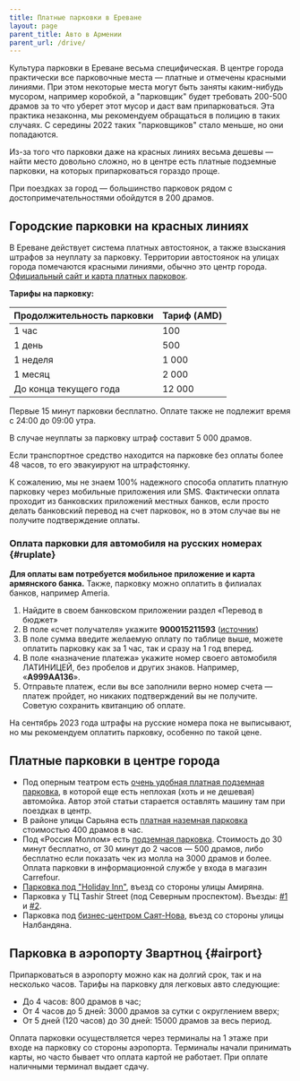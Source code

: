 ```yaml
---
title: Платные парковки в Ереване
layout: page
parent_title: Авто в Армении
parent_url: /drive/
---
```


Культура парковки в Ереване весьма специфическая. В центре города практически все парковочные места — платные и отмечены
красными линиями. При этом некоторые места могут быть заняты каким-нибудь мусором, например коробкой, а "парковщик" будет
требовать 200-500 драмов за то что уберет этот мусор и даст вам припарковаться. Эта практика незаконна, мы рекомендуем
обращаться в полицию в таких случаях. С середины 2022 таких "парковщиков" стало меньше, но они попадаются.

Из-за того что парковки даже на красных линиях весьма дешевы — найти место довольно сложно, но в центре есть платные подземные парковки,
на которых припарковаться гораздо проще.

При поездках за город — большинство парковок рядом с достопримечательностями обойдутся в 200 драмов.

## Городские парковки на красных линиях

В Ереване действует система платных автостоянок, а также взыскания штрафов за неуплату за парковку. Территории автостоянок на улицах города помечаются красными линиями, обычно это центр города. [Официальный сайт и карта платных парковок](https://www.pcs.am/map/).

**Тарифы на парковку:**

| Продолжительность парковки | Тариф (AMD) |
|----------------------------|-------------|
| 1 час                      | 100         |
| 1 день                     | 500         |
| 1 неделя                   | 1 000       |
| 1 месяц                    | 2 000       |
| До конца текущего года     | 12 000      |

Первые 15 минут парковки бесплатно. Оплате также не подлежит время с 24:00 до 09:00 утра.

В случае неуплаты за парковку штраф составит 5 000 драмов.

Если транспортное средство находится на парковке без оплаты более 48 часов, то его эвакуируют на штрафстоянку.

К сожалению, мы не знаем 100% надежного способа оплатить платную парковку через мобильные приложения или SMS. Фактически оплата проходит из банковских приложений местных банков, если просто делать банковский перевод на счет парковок, но в этом случае вы не получите подтверждение оплаты.

### Оплата парковки для автомобиля на русских номерах {#ruplate}

**Для оплаты вам потребуется мобильное приложение и карта армянского банка.** Также, парковку можно оплатить в филиалах банков, например Ameria.

1. Найдите в своем банковском приложении раздел «Перевод в бюджет»
2. В поле «счет получателя» укажите **900015211593** ([источник](https://www.pcs.am/payments/))
3. В поле сумма введите желаемую оплату по таблице выше, можете оплатить парковку как за 1 час, так и сразу на 1 год вперед.
4. В поле «назначение платежа» укажите номер своего автомобиля ЛАТИНИЦЕЙ, без пробелов и других знаков. Например, «**A999AA136**».
5. Отправьте платеж, если вы все заполнили верно номер счета — платеж пройдет, но никаких подтверждений вы не получите. Советую сохранить квитанцию об оплате.

На сентябрь 2023 года штрафы на русские номера пока не выписывают, но мы рекомендуем оплатить парковку, особенно по такой цене.

## Платные парковки в центре города

- Под оперным театром есть [очень удобная платная подземная парковка](https://yandex.ru/maps/org/avtomobilnaya_parkovka/133027685862/), в которой еще есть неплохая (хоть и не дешевая) автомойка. Автор этой статьи старается оставлять машину там при поездках в центр.
- В районе улицы Сарьяна есть [платная наземная парковка](https://yandex.ru/maps/org/avtomobilnaya_parkovka/107922928845/) стоимостью 400 драмов в час.
- Под «Россия Моллом» есть [подземная парковка](https://yandex.ru/maps/org/avtomoyka/136546979584/). Стоимость до 30 минут бесплатно, от 30 минут до 2 часов — 500 драмов, либо бесплатно если показать чек из молла на 3000 драмов и более. Оплата парковки в информационной службе у входа в магазин Carrefour.
- [Парковка под "Holiday Inn"](https://yandex.ru/maps/org/holiday_inn_yerevan/19291316374/), въезд со стороны улицы Амиряна.
- Парковка у ТЦ Tashir Street (под Северным проспектом). Въезды: [#1](https://yandex.ru/maps/org/avtomobilnaya_parkovka/184521527787/) и [#2](https://yandex.ru/maps/org/avtomobilnaya_parkovka/149864202219/).
- Парковка под [бизнес-центром Саят-Нова](https://yandex.ru/maps/org/sayat_nova/25813458183/), въезд со стороны улицы Налбандяна.

## Парковка в аэропорту Звартноц {#airport}

Припарковаться в аэропорту можно как на долгий срок, так и на несколько часов. Тарифы на парковку для легковых авто следующие:

- До 4 часов: 800 драмов в час;
- От 4 часов до 5 дней: 3000 драмов за сутки с округлением вверх;
- От 5 дней (120 часов) до 30 дней: 15000 драмов за весь период.

Оплата парковки осуществляется через терминалы на 1 этаже при входе на парковку со стороны аэропорта. Терминалы начали принимать карты, но часто бывает что оплата картой не работает. При оплате наличными терминал выдает сдачу.
